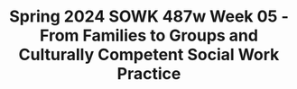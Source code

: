 ---
layout: single_embed_slide
title: "Spring 2024 SOWK 487w Week 05 - From Families to Groups and Culturally Competent Social Work Practice"
presentation_id: MuQdRO
canonical_url: /presentations/MuQdRO/
slides:
  - slide_name: ../deck-12182-large-0.jpeg
    slide_thumbnail: ../deck-12182-thumb-0.jpeg
    slide_text: >
      <p>FROM FAMILIES TO GROUPS AND CULTURALLY COMPETENT SOCIAL WORK PRACTICE SOWK 487W WEEK 05 JACOB CAMPBELL, PH.D. LICSW AT HERITAGE UNIVERSITY</p>
      
  - slide_name: ../deck-12182-large-1.jpeg
    slide_thumbnail: ../deck-12182-thumb-1.jpeg
    slide_text: >
      <p>WEEK 05 AGENDA WHAT’S THE PLAN TODAY
      Time to work on group presentation together Considering Genograms/Eco-Maps Social-Ecological Framework of Resilience Activity to examine our judgments of others Overviews of various cultural groups Culturagrams SPRING 2024 SOWK 487 WITH JACOB CAMPBELL PH.D. LICSW AT HERITAGE UNIVERSITY</p>
      
  - slide_name: ../deck-12182-large-2.jpeg
    slide_thumbnail: ../deck-12182-thumb-2.jpeg
    slide_text: >
      <p>FAMILY TREATMENT PRESENTATIONS
      SPRING 2024 SOWK 487 WITH JACOB CAMPBELL PH.D. LICSW AT HERITAGE UNIVERSITY</p>
      
  - slide_name: ../deck-12182-large-3.jpeg
    slide_thumbnail: ../deck-12182-thumb-3.jpeg
    slide_text: >
      <p>MAKING A FAMILY GENOGRAM AND ECO-MAP Working in small groups, develop a genogram for a family from a movie. After you have developed the genogram the best that you can from what you know, add some aspects of an eco-map to it. Finally, you will have an opportunity to share your work with your peers. https://jacobrcampbell.com/resources/articles/genogram-eco-map SPRING 2024 SOWK 487 WITH JACOB CAMPBELL PH.D. LICSW AT HERITAGE UNIVERSITY</p>
      
  - slide_name: ../deck-12182-large-4.jpeg
    slide_thumbnail: ../deck-12182-thumb-4.jpeg
    slide_text: >
      <p>SOCIAL ECOLOGICAL FRAMEWORK OF RESILIENCE IN WORKING WITH LGBTQ YOUTH
      To promote the capacity of LGBTQ youth to navigate their ways to well-being in the face of adversity
      MICRO PRACTICE
      • • •
      SPRING 2024 SOWK 487 WITH JACOB CAMPBELL PH.D. LICSW AT HERITAGE UNIVERSITY
      Assist youth in cultivating skills to assess and navigate safety across contexts. Empower youth to make use of their personal agency in identifying needs and goals and making life decisions. Support youth in navigating oppression related to their LGBTQ and other marginal social identities. (Asakura, 2016)</p>
      
  - slide_name: ../deck-12182-large-5.jpeg
    slide_thumbnail: ../deck-12182-thumb-5.jpeg
    slide_text: >
      <p>SOCIAL ECOLOGICAL FRAMEWORK OF RESILIENCE IN WORKING WITH LGBTQ YOUTH
      To build or restore capacity among families, schools, and other relevant resources to better support LGBTQ youth
      MEZZO PRACTICE
      • •
      ff
      ff
      SPRING 2024 SOWK 487 WITH JACOB CAMPBELL PH.D. LICSW AT HERITAGE UNIVERSITY
      Engage the families of LGBTQ youth, and their teachers, peers, and community groups in building or restoring their capacity to support youth. Engage social service agencies to build greater capacity to o er a irmative services to LGBTQ youth.
      (Asakura, 2016)</p>
      
  - slide_name: ../deck-12182-large-6.jpeg
    slide_thumbnail: ../deck-12182-thumb-6.jpeg
    slide_text: >
      <p>SOCIAL ECOLOGICAL FRAMEWORK OF RESILIENCE IN WORKING WITH LGBTQ YOUTH
      To advocate for relevant social and policy-level changes to prevent systemlevel oppression that poses risks to LGBTQ youth
      MACRO PRACTICE
      • • •
      SPRING 2024 SOWK 487 WITH JACOB CAMPBELL PH.D. LICSW AT HERITAGE UNIVERSITY
      Advocate for funding for relevant resources for LGBTQ youth. Advocate for legal rights and protection for LGBTQ people. Engage in social action to eradicate oppression against LGBTQ people.
      (Asakura, 2016)</p>
      
  - slide_name: ../deck-12182-large-7.jpeg
    slide_thumbnail: ../deck-12182-thumb-7.jpeg
    slide_text: >
      <p>“COMING OUT” STARS ACTIVITY TO EXAMINE OUR JUDGEMENTS OF OTHERS IN A SAFE AND PRODUCTIVE WAY AND EXPLORE THE IMPORTANCE OF SELF-IDENTIFICATION
      SPRING 2024 SOWK 487 WITH JACOB CAMPBELL PH.D. LICSW AT HERITAGE UNIVERSITY
      (The Trevor Project, n.d.)</p>
      
  - slide_name: ../deck-12182-large-8.jpeg
    slide_thumbnail: ../deck-12182-thumb-8.jpeg
    slide_text: >
      <p>WHAT STANDS OUT MENTAL HEALTH RESOURCES FOR BLACK, INDIGENOUS, AND PEOPLE OF COLOR
      Review the website to the right. There are overviews for the following communities
      • • •
      Black/African American Communities Native And Indigenous Communities Latinx/Hispanic Communities
      • • •
      Asian American/Paci ic Islander Communities Multiracial Communities Arab/Middle Eastern/Muslim/South Asian Communities
      With the given area, review the overview and some information. What is relevant information for working with families and groups with this population? Prepare some information to share back with the group. f
      SPRING 2024 SOWK 487 WITH JACOB CAMPBELL PH.D. LICSW AT HERITAGE UNIVERSITY
      https://www.mhanational.org/bipoc</p>
      
  - slide_name: ../deck-12182-large-9.jpeg
    slide_thumbnail: ../deck-12182-thumb-9.jpeg
    slide_text: >
      <p>CULTURAGRAM
      Time in county A culturagram is a graphical representation of culture on an individual family member. These interactions, made up similar to an eco-map
      Legal status
      Reasons for immigration
      Contract with cultural institutions
      Age of family members at time of immigration
      INDIVIDUAL MEMBER
      Family, education, and work values
      SPRING 2024 SOWK 487 WITH JACOB CAMPBELL PH.D. LICSW AT HERITAGE UNIVERSITY
      Impact of crisis events
      Language spoken at home &amp; in community
      Health beliefs
      Holidays and special events</p>
      
---